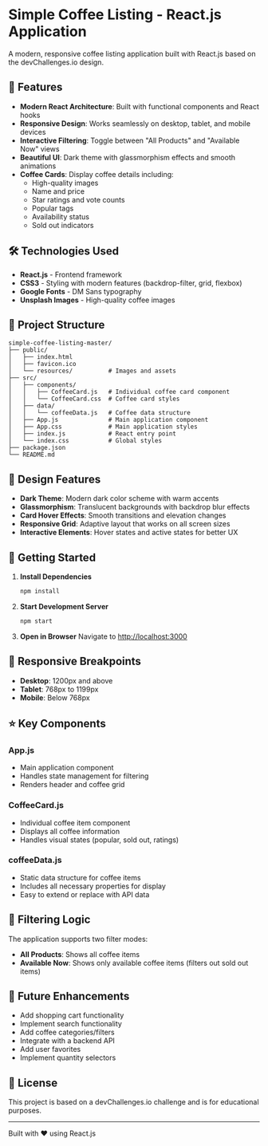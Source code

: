 # Simple Coffee Listing - React.js Application

A modern, responsive coffee listing application built with React.js based on the devChallenges.io design.

## 🚀 Features

- **Modern React Architecture**: Built with functional components and React hooks
- **Responsive Design**: Works seamlessly on desktop, tablet, and mobile devices
- **Interactive Filtering**: Toggle between "All Products" and "Available Now" views
- **Beautiful UI**: Dark theme with glassmorphism effects and smooth animations
- **Coffee Cards**: Display coffee details including:
  - High-quality images
  - Name and price
  - Star ratings and vote counts
  - Popular tags
  - Availability status
  - Sold out indicators

## 🛠 Technologies Used

- **React.js** - Frontend framework
- **CSS3** - Styling with modern features (backdrop-filter, grid, flexbox)
- **Google Fonts** - DM Sans typography
- **Unsplash Images** - High-quality coffee images

## 📁 Project Structure

```
simple-coffee-listing-master/
├── public/
│   ├── index.html
│   ├── favicon.ico
│   └── resources/          # Images and assets
├── src/
│   ├── components/
│   │   ├── CoffeeCard.js   # Individual coffee card component
│   │   └── CoffeeCard.css  # Coffee card styles
│   ├── data/
│   │   └── coffeeData.js   # Coffee data structure
│   ├── App.js              # Main application component
│   ├── App.css             # Main application styles
│   ├── index.js            # React entry point
│   └── index.css           # Global styles
├── package.json
└── README.md
```

## 🎨 Design Features

- **Dark Theme**: Modern dark color scheme with warm accents
- **Glassmorphism**: Translucent backgrounds with backdrop blur effects
- **Card Hover Effects**: Smooth transitions and elevation changes
- **Responsive Grid**: Adaptive layout that works on all screen sizes
- **Interactive Elements**: Hover states and active states for better UX

## 🚀 Getting Started

1. **Install Dependencies**
   ```bash
   npm install
   ```

2. **Start Development Server**
   ```bash
   npm start
   ```

3. **Open in Browser**
   Navigate to [http://localhost:3000](http://localhost:3000)

## 📱 Responsive Breakpoints

- **Desktop**: 1200px and above
- **Tablet**: 768px to 1199px
- **Mobile**: Below 768px

## ⭐ Key Components

### App.js
- Main application component
- Handles state management for filtering
- Renders header and coffee grid

### CoffeeCard.js
- Individual coffee item component
- Displays all coffee information
- Handles visual states (popular, sold out, ratings)

### coffeeData.js
- Static data structure for coffee items
- Includes all necessary properties for display
- Easy to extend or replace with API data

## 🔄 Filtering Logic

The application supports two filter modes:
- **All Products**: Shows all coffee items
- **Available Now**: Shows only available coffee items (filters out sold out items)

## 🎯 Future Enhancements

- Add shopping cart functionality
- Implement search functionality
- Add coffee categories/filters
- Integrate with a backend API
- Add user favorites
- Implement quantity selectors

## 📄 License

This project is based on a devChallenges.io challenge and is for educational purposes.

---

Built with ❤️ using React.js